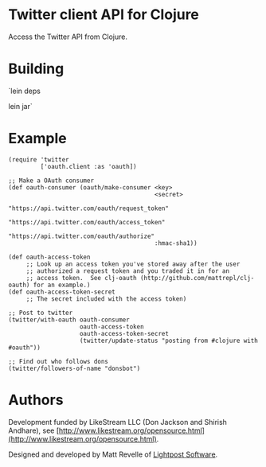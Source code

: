 # Twitter client API for Clojure #

Access the Twitter API from Clojure.


# Building #

`lein deps

 lein jar`


# Example #

    (require 'twitter
             ['oauth.client :as 'oauth])

    ;; Make a OAuth consumer
    (def oauth-consumer (oauth/make-consumer <key>
                                             <secret>       
                                             "https://api.twitter.com/oauth/request_token"
                                             "https://api.twitter.com/oauth/access_token"
                                             "https://api.twitter.com/oauth/authorize"
                                             :hmac-sha1))

    (def oauth-access-token 
         ;; Look up an access token you've stored away after the user
         ;; authorized a request token and you traded it in for an
         ;; access token.  See clj-oauth (http://github.com/mattrepl/clj-oauth) for an example.)
    (def oauth-access-token-secret
         ;; The secret included with the access token)

    ;; Post to twitter
    (twitter/with-oauth oauth-consumer 
                        oauth-access-token
                        oauth-access-token-secret
                        (twitter/update-status "posting from #clojure with #oauth"))

    ;; Find out who follows dons
    (twitter/followers-of-name "donsbot")

# Authors #

Development funded by LikeStream LLC (Don Jackson and Shirish Andhare), see [http://www.likestream.org/opensource.html](http://www.likestream.org/opensource.html).

Designed and developed by Matt Revelle of [Lightpost Software](http://lightpostsoftware.com).